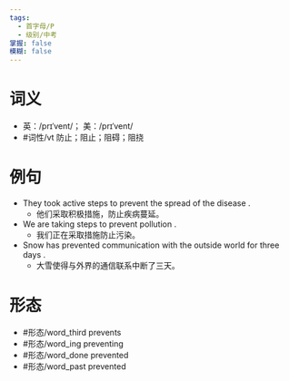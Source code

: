 ```yaml
---
tags:
  - 首字母/P
  - 级别/中考
掌握: false
模糊: false
---
```

# 词义
- 英：/prɪˈvent/； 美：/prɪˈvent/
- #词性/vt  防止；阻止；阻碍；阻挠
# 例句
- They took active steps to prevent the spread of the disease .
	- 他们采取积极措施，防止疾病蔓延。
- We are taking steps to prevent pollution .
	- 我们正在采取措施防止污染。
- Snow has prevented communication with the outside world for three days .
	- 大雪使得与外界的通信联系中断了三天。
# 形态
- #形态/word_third prevents
- #形态/word_ing preventing
- #形态/word_done prevented
- #形态/word_past prevented
